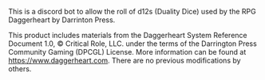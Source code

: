 This is a discord bot to allow the roll of d12s (Duality Dice) used by the RPG Daggerheart by Darrinton Press.

This product includes materials from the Daggerheart System Reference Document 1.0, © Critical Role, LLC. under the terms of the Darrington Press Community Gaming (DPCGL) License. More information can be found at https://www.daggerheart.com. There are no previous modifications by others.
